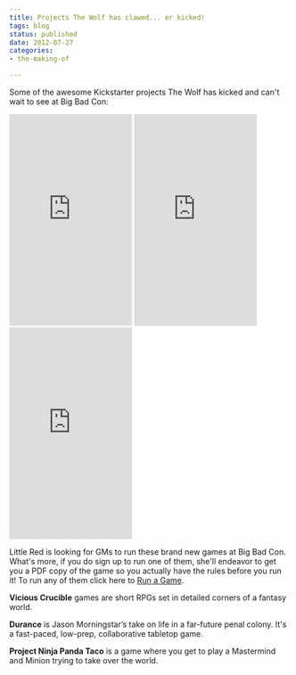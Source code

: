 ```yaml
---
title: Projects The Wolf has clawed... er kicked!
tags: blog
status: published
date: 2012-07-27
categories:
- the-making-of

---
```

Some of the awesome Kickstarter projects The Wolf has kicked and can't wait to see at Big Bad Con:

<iframe src="https://www.kickstarter.com/projects/viciouscrucible/vote-for-the-second-vicious-crucible/widget/card.html" frameborder="0" width="220" height="380"></iframe>

<iframe src="https://www.kickstarter.com/projects/bullypulpitgames/durance/widget/card.html" frameborder="0" width="220px" height="380px"></iframe>

<iframe src="https://www.kickstarter.com/projects/962662760/project-ninja-panda-taco/widget/card.html" frameborder="0" width="220" height="380"></iframe>

Little Red is looking for GMs to run these brand new games at Big Bad Con. What's more, if you do sign up to run one of them, she'll endeavor to get you a PDF copy of the game so you actually have the rules before you run it! To run any of them click here to [Run a Game](http://www.bigbadcon.com/volunteer/run-a-game/ "Run a Game").

**Vicious Crucible** games are short RPGs set in detailed corners of a fantasy world.

**Durance** is Jason Morningstar’s take on life in a far-future penal colony. It's a fast-paced, low-prep, collaborative tabletop game.

**Project Ninja Panda Taco** is a game where you get to play a Mastermind and Minion trying to take over the world.